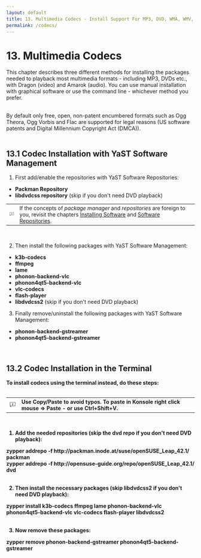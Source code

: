 ```yaml
---
layout: default
title: 13. Multimedia Codecs - Install Support For MP3, DVD, WMA, WMV, MOV etc.
permalink: /codecs/
---
```


# 13. Multimedia Codecs

This chapter describes three different methods for installing the packages needed to playback most multimedia formats - including MP3, DVDs etc., with Dragon (video) and Amarok (audio). You can use manual installation with graphical software or use the command line - whichever method you prefer.<br /><br />

By default only free, open, non-patent encumbered formats such as Ogg Theora, Ogg Vorbis and Flac are supported for legal reasons (US software patents and Digital Millennium Copyright Act (DMCA)).<br /><br />


<!--
## 13.1 Codec Installation with 1-Click

Temporarily not available for technical reasons.<br /><br /><br />


Click on the button below to install multmedia codecs with 1-click install.<br /><br />


<center><a href="http://opensuse-community.org/codecs-kde.ymp"><img src="images/oneclick/codecs.png" alt="ymp" class="pic" /></a></center><br />
-->


<!--
<center><a href="data:text/x-suse-ymu,http://opensuse-guide.org/ymp/codecs.ymp"><img src="images/oneclick/codecs.png" alt="codecs ymp" class="pic" /></a></center><br />
-->

<!--
Note, if you get a warning dialog like this don't panic! Simply select the proper option, to either allow changing the vendor for some packages from <i>openSUSE</i> to <i>Packman</i>, or possibly to downgrade a package (usually the same package version, only with a lower build number) then click <i>OK -- Try Again</i>.<br /><br />
-->

<!--
<center><a href="images/screenshots/conflict.png" rel="thumbnail"><img src="images/screenshots/conflictb.png" alt="conflict" class="pic" /></a></center><br />
-->

## 13.1 Codec Installation with YaST Software Management

1) First add/enable the repositories with YaST Software Repositories:<br />

<ul>
<li><b>Packman Repository</b></li>
<!-- <li><b>Non-OSS Respository</b></li> -->
<li><b>libdvdcss repository</b> (skip if you don't need DVD playback)</li>
</ul>

<div class="tip">
<table>
<tbody>
<tr>
<td><img src="images/pics/tip.png" alt="tip" /></td>
<td>If the concepts of <i>package manager</i> and <i>repositories</i> are foreign to you, revisit the chapters <a href="installpackage.php">Installing Software</a> and <a href="repositories.php">Software Repositories</a>.</td>
</tr>
</tbody>
</table>
</div><br />

2) Then install the following packages with YaST Software Management:<br />

<ul>
<li><b>k3b-codecs</b></li>
<li><b>ffmpeg</b></li>
<li><b>lame</b></li>
<li><b>phonon-backend-vlc</b></li>
<li><b>phonon4qt5-backend-vlc</b></li>
<li><b>vlc-codecs</b></li>
<li><b>flash-player</b></li>
<li><b>libdvdcss2</b> (skip if you don't need DVD playback)</li>
</ul>

3) Finally remove/uninstall the following packages with YaST Software Management:<br />

<ul>
<li><b>phonon-backend-gstreamer</b></li>
<li><b>phonon4qt5-backend-gstreamer</li>
</ul><br />







<!--
You can install the packages manually instead if you prefer.<br /><br />

First add/enable the repositories with YaST Software Repositories:<br />

<ul>
<li><b>Packman Repository</b></li>
<li><b>Non-OSS Respository</b></li>
<li><b>libdvdcss repository</b> (skip if you don't need DVD playback)</li>
</ul>

<div class="tip">
<table>
<tbody>
<tr>
<td><img src="images/pics/tip.png" alt="tip" /></td>
<td>If the concepts of <i>package manager</i> and <i>repositories</i> are foreign to you, revisit the chapters <a href="installpackage.php">Installing Software</a> and <a href="repositories.php">Software Repositories</a>.</td>
</tr>
</tbody>
</table>
</div><br />

Then install the following packages with YaST Software Management:<br />

<ul>
<li><b>k3b-codecs</b></li>
<li><b>ffmpeg</b></li>
<li><b>lame</b></li>
<li><b>gstreamer-plugins-bad</b></li>
<li><b>gstreamer-plugins-ugly</b></li>
<li><b>gstreamer-plugins-ugly-orig-addon</b></li>
<li><b>gstreamer-plugins-libav</b></li>
<li><b>gstreamer-fluendo-mp3</b></li>
<li><b>libdvdcss2</b> (skip if you don't need DVD playback)</li>
</ul>
-->

## 13.2 Codec Installation in the Terminal

To install codecs using the terminal instead, do these steps:<br /><br />

<div class="tip">
<table>
<tbody>
<tr>
<td><img src="images/pics/tip.png" alt="tip" /></td>
<td>Use Copy/Paste to avoid typos. To paste in Konsole right click mouse => Paste - or use <b>Ctrl+Shift+V</b>.</td>
</tr>
</tbody>
</table>
</div><br />

1) Add the needed repositories (skip the dvd repo if you don't need DVD playback):
<div class="clroot">zypper addrepo -f http://packman.inode.at/suse/openSUSE_Leap_42.1/ packman</div>
<div class="clroot">zypper addrepo -f http://opensuse-guide.org/repo/openSUSE_Leap_42.1/ dvd</div><br />

2) Then install the necessary packages (skip libdvdcss2 if you don't need DVD playback):
<div class="clroot">zypper install k3b-codecs ffmpeg lame phonon-backend-vlc phonon4qt5-backend-vlc vlc-codecs flash-player libdvdcss2</div><br />

3) Now remove these packages:
<div class="clroot">zypper remove phonon-backend-gstreamer phonon4qt5-backend-gstreamer</div><br />

<!--
Add the needed repositories (skip the dvd repo if you don't need DVD playback):
<div class="clroot">zypper addrepo -f http://packman.inode.at/suse/openSUSE_Leap_42.1/Essentials/ packman</div>
<div class="clroot">zypper addrepo -f http://opensuse-guide.org/repo/openSUSE_Leap_42.1/ dvd</div><br />


Then install the necessary packages (skip libdvdcss2 if you don't need DVD playback):
<div class="clroot">zypper install k3b-codecs ffmpeg lame gstreamer-plugins-bad gstreamer-plugins-ugly gstreamer-plugins-ugly-orig-addon gstreamer-plugins-libav libdvdcss2</div>

You will be asked if you want to allow vendor change for some packages - allow it.<br /><br />

Finally ensure that you have a consistent set of packages from the Packman Repository:
<div class="clroot">zypper dup --from http://packman.inode.at/suse/openSUSE_Leap_42.1/Essentials/</div>

You will be asked if you want to allow vendor change for some packages - allow it.<br /><br />

If you still experience problems try removing the GStreamer cache and reboot your system:
<div class="cl">rm -rf ~/.cache/gstreamer-1.0/</div><br />
-->
